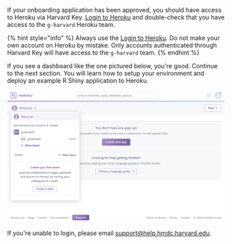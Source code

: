 If your onboarding application has been approved, you should have access to Heroku via Harvard Key. [Login to Heroku](https://sso.heroku.com/saml/g-harvard/init) and double-check that you have access to the ```g-harvard``` Heroku team.

{% hint style="info" %}
Always use the [Login to Heroku](https://sso.heroku.com/saml/g-harvard/init). Do not make your own account on Heroku by mistake. Only accounts authenticated through Harvard Key will have access to the ```g-harvard``` team.
{% endhint %}

If you see a dashboard like the one pictured below, you're good. Continue to the next section. You will learn how to setup your environment and deploy an example R Shiny application to Heroku.

![A successful Heroku login](../images/heroku-successful-login.png)

If you're unable to login, please email [support@help.hmdc.harvard.edu](mailto:support@help.hmdc.harvard.edu?subject=I%20can%20not%20login%20to%20Heroku).